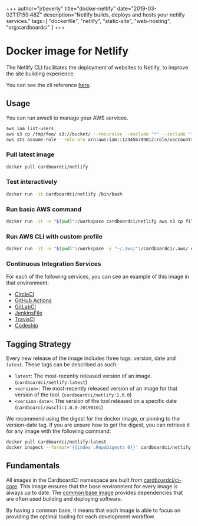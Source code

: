 +++
author="jrbeverly"
title="docker-netlify"
date="2019-03-02T17:59:48Z"
description="Netlify builds, deploys and hosts your netlify services."
tags=[
  "dockerfile",
  "netlify",
  "static-site",
  "web-hosting",
  "org:cardboardci"
]
+++

# Docker image for Netlify

The Netlify CLI facilitates the deployment of websites to Netlify, to improve the site building experience.

You can see the cli reference [here](https://github.com/netlify/cli).

## Usage

You can run awscli to manage your AWS services.

```bash
aws iam list-users
aws s3 cp /tmp/foo/ s3://bucket/ --recursive --exclude "*" --include "*.jpg"
aws sts assume-role --role-arn arn:aws:iam::123456789012:role/xaccounts3access --role-session-name s3-access-example
```

### Pull latest image

```bash
docker pull cardboardci/netlify
```

### Test interactively

```bash
docker run -it cardboardci/netlify /bin/bash
```

### Run basic AWS command

```bash
docker run -it -v "$(pwd)":/workspace cardboardci/netlify aws s3 cp file.txt s3://bucket/file.txt
```

### Run AWS CLI with custom profile

```bash
docker run -it -v "$(pwd)":/workspace -v "~/.aws/":/cardboardci/.aws/ cardboardci/netlify aws s3 cp file.txt s3://bucket/file.txt
```

### Continuous Integration Services

For each of the following services, you can see an example of this image in that environment:

* [CircleCI](usages/circleci)
* [GitHub Actions](usages/github)
* [GitLabCI](usages/gitlabci)
* [JenkinsFile](usages/jenkins)
* [TravisCI](usages/travisci)
* [Codeship](usages/codeship)

## Tagging Strategy

Every new release of the image includes three tags: version, date and `latest`. These tags can be described as such:

* `latest`: The most-recently released version of an image. (`cardboardci/netlify:latest`)
* `<version>`: The most-recently released version of an image for that version of the tool. (`cardboardci/netlify:1.0.0`)
* `<version-date>`: The version of the tool released on a specific date (`cardboarci/awscli:1.0.0-20190101`)

We recommend using the digest for the docker image, or pinning to the version-date tag. If you are unsure how to get the digest, you can retrieve it for any image with the following command:

```bash
docker pull cardboardci/netlify:latest
docker inspect --format='{{index .RepoDigests 0}}' cardboardci/netlify:latest
```

## Fundamentals

All images in the CardboardCI namespace are built from [cardboardci/ci-core](https://hub.docker.com/r/cardboardci/ci-core). This image ensures that the base environment for every image is always up to date. The [common base image](https://cardboardci.jrbeverly.dev/core/) provides dependencies that are often used building and deploying software.

By having a common base, it means that each image is able to focus on providing the optimal tooling for each development workflow.
